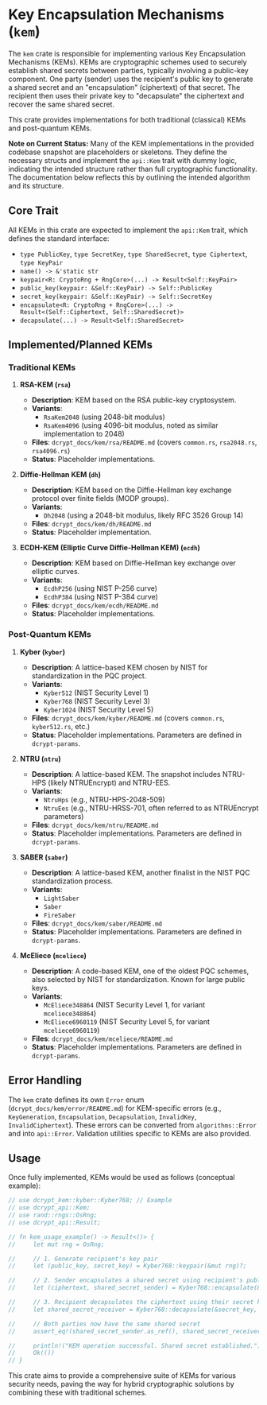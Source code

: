 # Key Encapsulation Mechanisms (`kem`)

The `kem` crate is responsible for implementing various Key Encapsulation Mechanisms (KEMs). KEMs are cryptographic schemes used to securely establish shared secrets between parties, typically involving a public-key component. One party (sender) uses the recipient's public key to generate a shared secret and an "encapsulation" (ciphertext) of that secret. The recipient then uses their private key to "decapsulate" the ciphertext and recover the same shared secret.

This crate provides implementations for both traditional (classical) KEMs and post-quantum KEMs.

**Note on Current Status:** Many of the KEM implementations in the provided codebase snapshot are placeholders or skeletons. They define the necessary structs and implement the `api::Kem` trait with dummy logic, indicating the intended structure rather than full cryptographic functionality. The documentation below reflects this by outlining the intended algorithm and its structure.

## Core Trait

All KEMs in this crate are expected to implement the `api::Kem` trait, which defines the standard interface:

-   `type PublicKey`, `type SecretKey`, `type SharedSecret`, `type Ciphertext`, `type KeyPair`
-   `name() -> &'static str`
-   `keypair<R: CryptoRng + RngCore>(...) -> Result<Self::KeyPair>`
-   `public_key(keypair: &Self::KeyPair) -> Self::PublicKey`
-   `secret_key(keypair: &Self::KeyPair) -> Self::SecretKey`
-   `encapsulate<R: CryptoRng + RngCore>(...) -> Result<(Self::Ciphertext, Self::SharedSecret)>`
-   `decapsulate(...) -> Result<Self::SharedSecret>`

## Implemented/Planned KEMs

### Traditional KEMs

1.  **RSA-KEM (`rsa`)**
    *   **Description**: KEM based on the RSA public-key cryptosystem.
    *   **Variants**:
        *   `RsaKem2048` (using 2048-bit modulus)
        *   `RsaKem4096` (using 4096-bit modulus, noted as similar implementation to 2048)
    *   **Files**: `dcrypt_docs/kem/rsa/README.md` (covers `common.rs`, `rsa2048.rs`, `rsa4096.rs`)
    *   **Status**: Placeholder implementations.

2.  **Diffie-Hellman KEM (`dh`)**
    *   **Description**: KEM based on the Diffie-Hellman key exchange protocol over finite fields (MODP groups).
    *   **Variants**:
        *   `Dh2048` (using a 2048-bit modulus, likely RFC 3526 Group 14)
    *   **Files**: `dcrypt_docs/kem/dh/README.md`
    *   **Status**: Placeholder implementation.

3.  **ECDH-KEM (Elliptic Curve Diffie-Hellman KEM) (`ecdh`)**
    *   **Description**: KEM based on Diffie-Hellman key exchange over elliptic curves.
    *   **Variants**:
        *   `EcdhP256` (using NIST P-256 curve)
        *   `EcdhP384` (using NIST P-384 curve)
    *   **Files**: `dcrypt_docs/kem/ecdh/README.md`
    *   **Status**: Placeholder implementations.

### Post-Quantum KEMs

1.  **Kyber (`kyber`)**
    *   **Description**: A lattice-based KEM chosen by NIST for standardization in the PQC project.
    *   **Variants**:
        *   `Kyber512` (NIST Security Level 1)
        *   `Kyber768` (NIST Security Level 3)
        *   `Kyber1024` (NIST Security Level 5)
    *   **Files**: `dcrypt_docs/kem/kyber/README.md` (covers `common.rs`, `kyber512.rs`, etc.)
    *   **Status**: Placeholder implementations. Parameters are defined in `dcrypt-params`.

2.  **NTRU (`ntru`)**
    *   **Description**: A lattice-based KEM. The snapshot includes NTRU-HPS (likely NTRUEncrypt) and NTRU-EES.
    *   **Variants**:
        *   `NtruHps` (e.g., NTRU-HPS-2048-509)
        *   `NtruEes` (e.g., NTRU-HRSS-701, often referred to as NTRUEncrypt parameters)
    *   **Files**: `dcrypt_docs/kem/ntru/README.md`
    *   **Status**: Placeholder implementations. Parameters are defined in `dcrypt-params`.

3.  **SABER (`saber`)**
    *   **Description**: A lattice-based KEM, another finalist in the NIST PQC standardization process.
    *   **Variants**:
        *   `LightSaber`
        *   `Saber`
        *   `FireSaber`
    *   **Files**: `dcrypt_docs/kem/saber/README.md`
    *   **Status**: Placeholder implementations. Parameters are defined in `dcrypt-params`.

4.  **McEliece (`mceliece`)**
    *   **Description**: A code-based KEM, one of the oldest PQC schemes, also selected by NIST for standardization. Known for large public keys.
    *   **Variants**:
        *   `McEliece348864` (NIST Security Level 1, for variant `mceliece348864`)
        *   `McEliece6960119` (NIST Security Level 5, for variant `mceliece6960119`)
    *   **Files**: `dcrypt_docs/kem/mceliece/README.md`
    *   **Status**: Placeholder implementations. Parameters are defined in `dcrypt-params`.

## Error Handling

The `kem` crate defines its own `Error` enum (`dcrypt_docs/kem/error/README.md`) for KEM-specific errors (e.g., `KeyGeneration`, `Encapsulation`, `Decapsulation`, `InvalidKey`, `InvalidCiphertext`). These errors can be converted from `algorithms::Error` and into `api::Error`. Validation utilities specific to KEMs are also provided.

## Usage

Once fully implemented, KEMs would be used as follows (conceptual example):

```rust
// use dcrypt_kem::kyber::Kyber768; // Example
// use dcrypt_api::Kem;
// use rand::rngs::OsRng;
// use dcrypt_api::Result;

// fn kem_usage_example() -> Result<()> {
//     let mut rng = OsRng;

//     // 1. Generate recipient's key pair
//     let (public_key, secret_key) = Kyber768::keypair(&mut rng)?;

//     // 2. Sender encapsulates a shared secret using recipient's public key
//     let (ciphertext, shared_secret_sender) = Kyber768::encapsulate(&mut rng, &public_key)?;

//     // 3. Recipient decapsulates the ciphertext using their secret key
//     let shared_secret_receiver = Kyber768::decapsulate(&secret_key, &ciphertext)?;

//     // Both parties now have the same shared secret
//     assert_eq!(shared_secret_sender.as_ref(), shared_secret_receiver.as_ref());

//     println!("KEM operation successful. Shared secret established.");
//     Ok(())
// }
```

This crate aims to provide a comprehensive suite of KEMs for various security needs, paving the way for hybrid cryptographic solutions by combining these with traditional schemes.